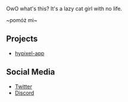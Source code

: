 OwO what's this? It's a lazy cat girl with no life.

~pomóż mi~

## Projects
- [hypixel-app](https://github.com/ciulinuwu/hypixel-app)

## Social Media
- [Twitter](https://twitter.com/ciulinuwu)
- [Discord](https:///discord.gg/NSUgUJdMQa)
